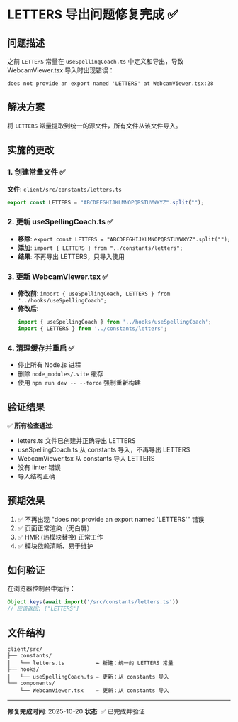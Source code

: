 # LETTERS 导出问题修复完成 ✅

## 问题描述
之前 `LETTERS` 常量在 `useSpellingCoach.ts` 中定义和导出，导致 WebcamViewer.tsx 导入时出现错误：
```
does not provide an export named 'LETTERS' at WebcamViewer.tsx:28
```

## 解决方案
将 `LETTERS` 常量提取到统一的源文件，所有文件从该文件导入。

## 实施的更改

### 1. 创建常量文件 ✅
**文件**: `client/src/constants/letters.ts`
```typescript
export const LETTERS = "ABCDEFGHIJKLMNOPQRSTUVWXYZ".split("");
```

### 2. 更新 useSpellingCoach.ts ✅
- **移除**: `export const LETTERS = "ABCDEFGHIJKLMNOPQRSTUVWXYZ".split("");`
- **添加**: `import { LETTERS } from "../constants/letters";`
- **结果**: 不再导出 LETTERS，只导入使用

### 3. 更新 WebcamViewer.tsx ✅
- **修改前**: `import { useSpellingCoach, LETTERS } from '../hooks/useSpellingCoach';`
- **修改后**: 
  ```typescript
  import { useSpellingCoach } from '../hooks/useSpellingCoach';
  import { LETTERS } from '../constants/letters';
  ```

### 4. 清理缓存并重启 ✅
- 停止所有 Node.js 进程
- 删除 `node_modules/.vite` 缓存
- 使用 `npm run dev -- --force` 强制重新构建

## 验证结果

✅ **所有检查通过**:
- letters.ts 文件已创建并正确导出 LETTERS
- useSpellingCoach.ts 从 constants 导入，不再导出 LETTERS
- WebcamViewer.tsx 从 constants 导入 LETTERS
- 没有 linter 错误
- 导入结构正确

## 预期效果

1. ✅ 不再出现 "does not provide an export named 'LETTERS'" 错误
2. ✅ 页面正常渲染（无白屏）
3. ✅ HMR (热模块替换) 正常工作
4. ✅ 模块依赖清晰、易于维护

## 如何验证

在浏览器控制台中运行：
```javascript
Object.keys(await import('/src/constants/letters.ts'))
// 应该返回: ["LETTERS"]
```

## 文件结构

```
client/src/
├── constants/
│   └── letters.ts          ← 新建：统一的 LETTERS 常量
├── hooks/
│   └── useSpellingCoach.ts ← 更新：从 constants 导入
└── components/
    └── WebcamViewer.tsx    ← 更新：从 constants 导入
```

---

**修复完成时间**: 2025-10-20
**状态**: ✅ 已完成并验证



